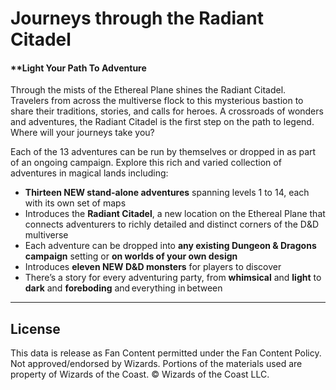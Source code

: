 # Journeys through the Radiant Citadel

#### **Light Your Path To Adventure

Through the mists of the Ethereal Plane shines the Radiant Citadel. Travelers from across the multiverse flock to this mysterious bastion to share their traditions, stories, and calls for heroes. A crossroads of wonders and adventures, the Radiant Citadel is the first step on the path to legend. Where will your journeys take you?

Each of the 13 adventures can be run by themselves or dropped in as part of an ongoing campaign. Explore this rich and varied collection of adventures in magical lands including:

- **Thirteen NEW stand-alone adventures** spanning levels 1 to 14, each with its own set of maps
- Introduces the **Radiant Citadel**, a new location on the Ethereal Plane that connects adventurers to richly detailed and distinct corners of the D&D multiverse
- Each adventure can be dropped into **any existing Dungeon & Dragons campaign** setting or **on worlds of your own design**
- Introduces **eleven NEW D&D monsters** for players to discover
- There’s a story for every adventuring party, from **whimsical** and **light** to **dark** and **foreboding** and everything in between

---

## License

This data is release as Fan Content permitted under the Fan Content Policy. Not approved/endorsed by Wizards. Portions of the materials used are property of Wizards of the Coast. © Wizards of the Coast LLC.
